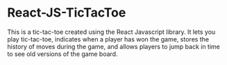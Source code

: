 # React-JS-TicTacToe

This is a tic-tac-toe created using the React Javascript library. 
It lets you play tic-tac-toe, indicates when a player has won the
game, stores the history of moves during the game, and allows 
players to jump back in time to see old versions of the game board.
